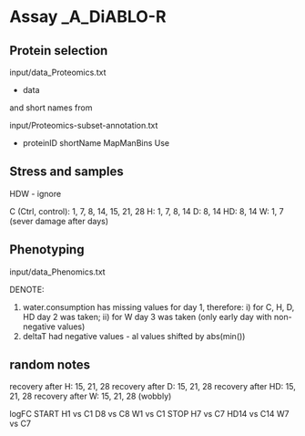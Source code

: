 # Assay _A_DiABLO-R

## Protein selection

input/data_Proteomics.txt
- data


and short names from

input/Proteomics-subset-annotation.txt 
- proteinID	shortName	MapManBins	Use



## Stress and samples

HDW - ignore

C (Ctrl, control): 1, 7, 8, 14, 15, 21, 28
H: 1, 7, 8, 14
D: 8, 14
HD: 8, 14
W: 1, 7 (sever damage after days)


## Phenotyping

input/data_Phenomics.txt

DENOTE: 

1. water.consumption has missing values for day 1, therefore: i) for C, H, D, HD day 2 was taken; ii) for W day 3 was taken (only early day with non-negative values)
2. deltaT had negative values - al values shifted by abs(min())



## random notes


recovery after H: 15, 21, 28
recovery after D: 15, 21, 28
recovery after HD: 15, 21, 28
recovery after W: 15, 21, 28 (wobbly)


logFC
START
H1 vs C1
D8 vs C8
W1 vs C1
STOP
H7 vs C7
HD14 vs C14
W7 vs C7




